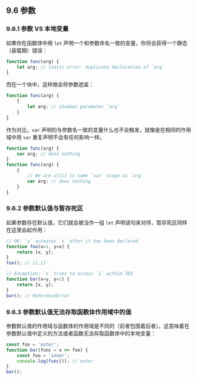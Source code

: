 ## 9.6 参数

### 9.6.1 参数 VS 本地变量

如果你在函数体中用 `let` 声明一个和参数命名一致的变量，你将会获得一个静态（装载期）错误：

``` javascript
function func(arg) {
    let arg; // static error: duplicate declaration of `arg`
}
```

而在一个块中，这样做会将参数遮盖：

```javascript
function func(arg) {
    {
        let arg; // shadows parameter `arg`
    }
}
```

作为对比，`var` 声明的与参数名一致的变量什么也不会触发，就像是在相同的作用域中用 `var` 重复声明不会有任何影响一样。

``` javascript
function func(arg) {
    var arg; // does nothing
}
function func(arg) {
    {
        // We are still in same `var` scope as `arg`
        var arg; // does nothing
    }
}
```

### 9.6.2 参数默认值与暂存死区

如果参数存在默认值，它们就会被当作一组 `let` 声明语句来对待，暂存死区同样在这里会起作用：

``` javascript
// OK: `y` accesses `x` after it has been declared
function foo(x=1, y=x) {
    return [x, y];
}
foo(); // [1,1]

// Exception: `x` tries to access `y` within TDZ
function bar(x=y, y=2) {
    return [x, y];
}
bar(); // ReferenceError
```

### 9.6.3 参数默认值无法存取函数体作用域中的值

参数默认值的作用域与函数体的作用域是不同的（前者包围着后者）。这意味着在参数默认值中定义的方法或者函数无法存取函数体中的本地变量：

``` javascript
const foo = 'outer';
function bar(func = x => foo) {
    const foo = 'inner';
    console.log(func()); // outer
}
bar();
```

























